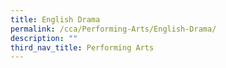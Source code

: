 ```yaml
---
title: English Drama
permalink: /cca/Performing-Arts/English-Drama/
description: ""
third_nav_title: Performing Arts
---
```

